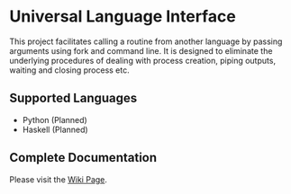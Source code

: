 # Universal Language Interface

This project facilitates calling a routine from another language by passing arguments using fork and command line. 
It is designed to eliminate the underlying procedures of dealing with process creation, piping outputs, waiting and closing process etc. 

## Supported Languages

- Python (Planned)
- Haskell (Planned)

## Complete Documentation

Please visit the [Wiki Page](https://github.com/UltimatePea/UniversalLanguageInterface/wiki).


